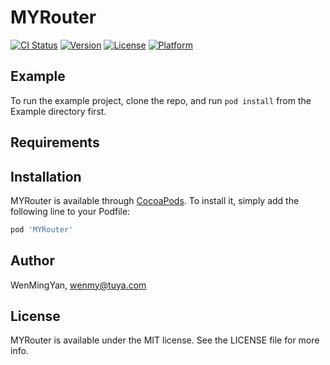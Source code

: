 # MYRouter

[![CI Status](https://img.shields.io/travis/WenMingYan/MYRouter.svg?style=flat)](https://travis-ci.org/WenMingYan/MYRouter)
[![Version](https://img.shields.io/cocoapods/v/MYRouter.svg?style=flat)](https://cocoapods.org/pods/MYRouter)
[![License](https://img.shields.io/cocoapods/l/MYRouter.svg?style=flat)](https://cocoapods.org/pods/MYRouter)
[![Platform](https://img.shields.io/cocoapods/p/MYRouter.svg?style=flat)](https://cocoapods.org/pods/MYRouter)

## Example

To run the example project, clone the repo, and run `pod install` from the Example directory first.

## Requirements

## Installation

MYRouter is available through [CocoaPods](https://cocoapods.org). To install
it, simply add the following line to your Podfile:

```ruby
pod 'MYRouter'
```

## Author

WenMingYan, wenmy@tuya.com

## License

MYRouter is available under the MIT license. See the LICENSE file for more info.

